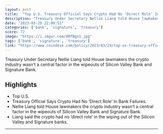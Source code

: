 ```yaml
---
layout: post
title:  "Top U.S. Treasury Official Says Crypto Had No ‘Direct Role’ In Bank Failures"
description: "Treasury Under Secretary Nellie Liang told House lawmakers the crypto industry wasn’t a central factor in the wipeouts of Silicon Valley Bank and Signature Bank."
date: "2023-03-29 22:09:51"
categories: ['bank', 'signature', 'treasury']
score: 72
image: "https://i.imgur.com/0RfBgn1.jpg"
tags: ['bank', 'signature', 'treasury']
link: "https://www.coindesk.com/policy/2023/03/29/top-us-treasury-official-says-crypto-had-no-direct-role-in-bank-failures/"
---
```


Treasury Under Secretary Nellie Liang told House lawmakers the crypto industry wasn’t a central factor in the wipeouts of Silicon Valley Bank and Signature Bank.

## Highlights

- Top U.S.
- Treasury Official Says Crypto Had No ‘Direct Role’ In Bank Failures.
- Nellie Liang told House lawmakers the crypto industry wasn’t a central factor in the wipeouts of Silicon Valley Bank and Signature Bank.
- Liang said the crypto had no ‘direct role’ in the wiping out of the Silicon Valley and Signature banks.

---
